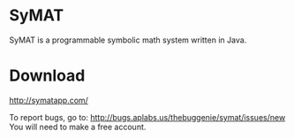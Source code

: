 SyMAT
=====

SyMAT is a programmable symbolic math system written in Java.

Download
====

http://symatapp.com/

To report bugs, go to: http://bugs.aplabs.us/thebuggenie/symat/issues/new
You will need to make a free account.
